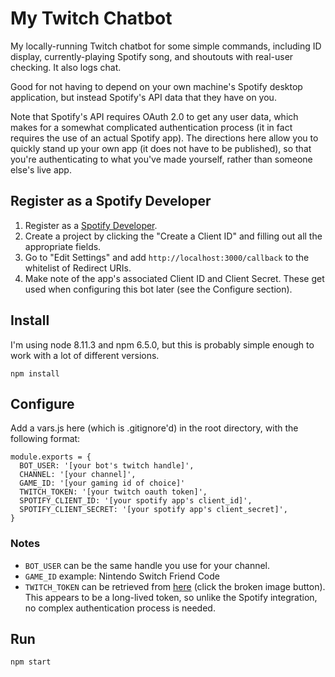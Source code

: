 # My Twitch Chatbot

My locally-running Twitch chatbot for some simple commands, including ID
display, currently-playing Spotify song, and shoutouts with real-user checking.
It also logs chat.

Good for not having to depend on your own machine's Spotify desktop application,
but instead Spotify's API data that they have on you.

Note that Spotify's API requires OAuth 2.0 to get any user data, which makes for
a somewhat complicated authentication process (it in fact requires the use of an
actual Spotify app). The directions here allow you to quickly stand up your own
app (it does not have to be published), so that you're authenticating to what
you've made yourself, rather than someone else's live app.

## Register as a Spotify Developer

1. Register as a [Spotify Developer](https://developer.spotify.com/dashboard/login).
2. Create a project by clicking the "Create a Client ID" and filling out all
   the appropriate fields.
3. Go to "Edit Settings" and add `http://localhost:3000/callback` to the
   whitelist of Redirect URIs.
4. Make note of the app's associated Client ID and Client Secret. These get
   used when configuring this bot later (see the Configure section).

## Install

I'm using node 8.11.3 and npm 6.5.0, but this is probably simple enough to work
with a lot of different versions.

    npm install

## Configure

Add a vars.js here (which is .gitignore'd) in the root directory, with the
following format:

    module.exports = {
      BOT_USER: '[your bot's twitch handle]',
      CHANNEL: '[your channel]',
      GAME_ID: '[your gaming id of choice]'
      TWITCH_TOKEN: '[your twitch oauth token]',
      SPOTIFY_CLIENT_ID: '[your spotify app's client_id]',
      SPOTIFY_CLIENT_SECRET: '[your spotify app's client_secret]',
    }

### Notes

- `BOT_USER` can be the same handle you use for your channel.
- `GAME_ID` example: Nintendo Switch Friend Code
- `TWITCH_TOKEN` can be retrieved from [here](https://twitchapps.com/tmi/)
  (click the broken image button). This appears to be a long-lived token, so
  unlike the Spotify integration, no complex authentication process is needed.

## Run

    npm start
